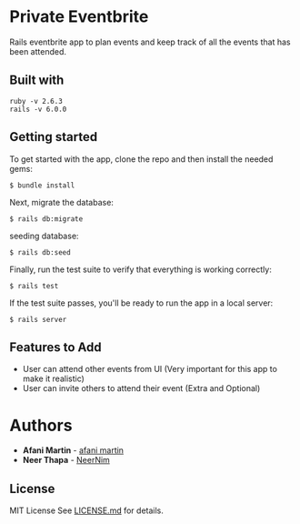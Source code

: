# Private Eventbrite

Rails eventbrite app to plan events and keep track of all the events that has been attended. 

## Built with 

```
ruby -v 2.6.3
rails -v 6.0.0

```
## Getting started

To get started with the app, clone the repo and then install the needed gems:

```
$ bundle install 
```
Next, migrate the database:

```
$ rails db:migrate
```

seeding database:
```
$ rails db:seed
```

Finally, run the test suite to verify that everything is working correctly:

```
$ rails test
```

If the test suite passes, you'll be ready to run the app in a local server:

```
$ rails server
```

## Features to Add
- User can attend other events from UI (Very important for this app to make it realistic)
- User can invite others to attend their event (Extra and Optional)

# Authors
* **Afani Martin** - [afani martin](https://github.com/whiz25)
* **Neer Thapa** - [NeerNim](https://github.com/NeerNim)

## License

MIT License See
[LICENSE.md](LICENSE.md) for details.
